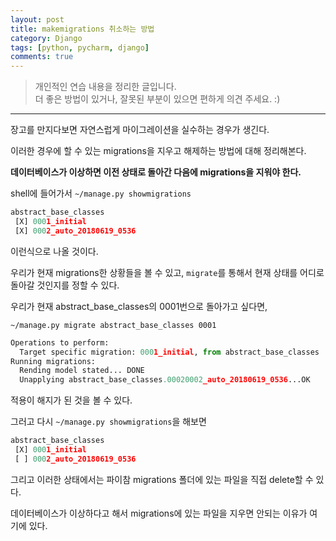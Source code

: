 ```yaml
---
layout: post
title: makemigrations 취소하는 방법
category: Django
tags: [python, pycharm, django]
comments: true
---
```


> 개인적인 연습 내용을 정리한 글입니다.      
> 더 좋은 방법이 있거나, 잘못된 부분이 있으면 편하게 의견 주세요. :)

<hr>

장고를 만지다보면 자연스럽게 마이그레이션을 실수하는 경우가 생긴다.

이러한 경우에 할 수 있는 migrations을 지우고 해제하는 방법에 대해 정리해본다.

**데이터베이스가 이상하면 이전 상태로 돌아간 다음에 migrations을 지워야 한다.**

shell에 들어가서 `~/manage.py showmigrations`

```python
abstract_base_classes
 [X] 0001_initial
 [X] 0002_auto_20180619_0536
```
이런식으로 나올 것이다.

우리가 현재 migrations한 상황들을 볼 수 있고, `migrate`를 통해서 현재 상태를 어디로 돌아갈 것인지를 정할 수 있다.

우리가 현재 abstract_base_classes의 0001번으로 돌아가고 싶다면,

`~/manage.py migrate abstract_base_classes 0001`

```python
Operations to perform:
  Target specific migration: 0001_initial, from abstract_base_classes
Running migrations:
  Rending model stated... DONE
  Unapplying abstract_base_classes.00020002_auto_20180619_0536...OK
```
적용이 해지가 된 것을 볼 수 있다.

그러고 다시 `~/manage.py showmigrations`을 해보면
```python
abstract_base_classes
 [X] 0001_initial
 [ ] 0002_auto_20180619_0536
```
그리고 이러한 상태에서는 파이참 migrations 폴더에 있는 파일을 직접 delete할 수 있다.

데이터베이스가 이상하다고 해서 migrations에 있는 파일을 지우면 안되는 이유가 여기에 있다.
